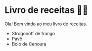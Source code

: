 # Livro de receitas :cook:

Ola! Bem vindo ao meu livro de receitas.

 - Strogonoff de frango
 - Pavê
 - Bolo de Cenoura